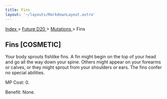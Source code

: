 ```yaml
---
title: Fins
layout: '~/layouts/MarkdownLayout.astro'
---
```


[ Index ](/) > [ Future D20 ](/future.d20.srd) > [ Mutations ](/future.d20.srd/mutations) > Fins

##  Fins [COSMETIC]

Your body sprouts fishlike fins. A fin might begin on the top of your head and
go all the way down your spine. Others might appear on your forearms or
calves, or they might sprout from your shoulders or ears. The fins confer no
special abilities.

MP Cost: 0.

Benefit: None.

